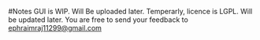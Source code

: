 #Notes
GUI is WIP. Will Be uploaded later.
Temperarly, licence is LGPL. Will be updated later.
You are free to send your feedback to ephraimraj11299@gmail.com
